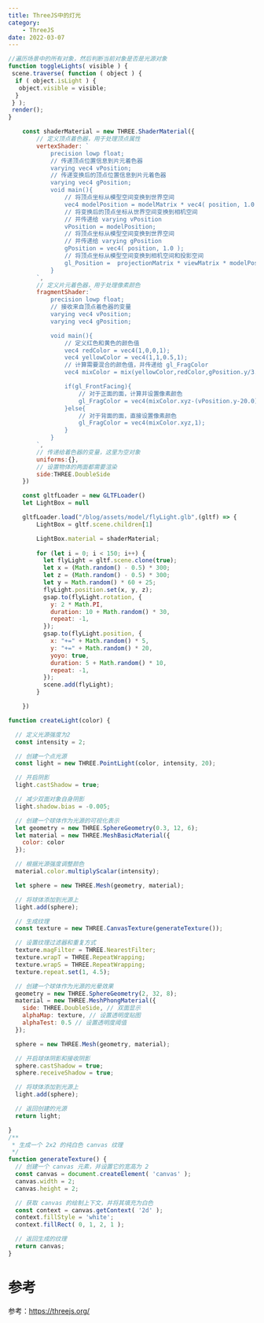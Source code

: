```yaml
---
title: ThreeJS中的灯光
category:
    - ThreeJS
date: 2022-03-07
---
```



```js
//遍历场景中的所有对象，然后判断当前对象是否是光源对象
function toggleLights( visible ) {
 scene.traverse( function ( object ) {
  if ( object.isLight ) {
   object.visible = visible;
  }
 } );
 render();
}

```

<div ref="lightRef" class="light"></div>

```js
    const shaderMaterial = new THREE.ShaderMaterial({
        // 定义顶点着色器，用于处理顶点属性
        vertexShader: `
            precision lowp float;
            // 传递顶点位置信息到片元着色器
            varying vec4 vPosition;
            // 传递变换后的顶点位置信息到片元着色器
            varying vec4 gPosition;
            void main(){
                // 将顶点坐标从模型空间变换到世界空间
                vec4 modelPosition = modelMatrix * vec4( position, 1.0 );
                // 将变换后的顶点坐标从世界空间变换到相机空间
                // 并传递给 varying vPosition
                vPosition = modelPosition;
                // 将顶点坐标从模型空间变换到世界空间
                // 并传递给 varying gPosition
                gPosition = vec4( position, 1.0 );
                // 将顶点坐标从模型空间变换到相机空间和投影空间
                gl_Position =  projectionMatrix * viewMatrix * modelPosition;
            }
        `,
        // 定义片元着色器，用于处理像素颜色
        fragmentShader:`
            precision lowp float;
            // 接收来自顶点着色器的变量
            varying vec4 vPosition;
            varying vec4 gPosition;

            void main(){
                // 定义红色和黄色的颜色值
                vec4 redColor = vec4(1,0,0,1);
                vec4 yellowColor = vec4(1,1,0.5,1);
                // 计算需要混合的颜色值，并传递给 gl_FragColor
                vec4 mixColor = mix(yellowColor,redColor,gPosition.y/3.0);

                if(gl_FrontFacing){
                    // 对于正面的面，计算并设置像素颜色
                    gl_FragColor = vec4(mixColor.xyz-(vPosition.y-20.0)/80.0-0.1,1);
                }else{
                    // 对于背面的面，直接设置像素颜色
                    gl_FragColor = vec4(mixColor.xyz,1);
                }
            }  
        `,
        // 传递给着色器的变量，这里为空对象
        uniforms:{},
        // 设置物体的两面都需要渲染
        side:THREE.DoubleSide
    })

    const gltfLoader = new GLTFLoader()
    let LightBox = null 

    gltfLoader.load("/blog/assets/model/flyLight.glb",(gltf) => {
        LightBox = gltf.scene.children[1]

        LightBox.material = shaderMaterial;
        
        for (let i = 0; i < 150; i++) {
          let flyLight = gltf.scene.clone(true);
          let x = (Math.random() - 0.5) * 300;
          let z = (Math.random() - 0.5) * 300;
          let y = Math.random() * 60 + 25;
          flyLight.position.set(x, y, z);
          gsap.to(flyLight.rotation, {
            y: 2 * Math.PI,
            duration: 10 + Math.random() * 30,
            repeat: -1,
          });
          gsap.to(flyLight.position, {
            x: "+=" + Math.random() * 5,
            y: "+=" + Math.random() * 20,
            yoyo: true,
            duration: 5 + Math.random() * 10,
            repeat: -1,
          });
          scene.add(flyLight);
        }

    })

```

<div ref="lanternRef"></div>

```js
function createLight(color) {

  // 定义光源强度为2
  const intensity = 2;

  // 创建一个点光源
  const light = new THREE.PointLight(color, intensity, 20);

  // 开启阴影
  light.castShadow = true;

  // 减少双面对象自身阴影
  light.shadow.bias = -0.005;

  // 创建一个球体作为光源的可视化表示
  let geometry = new THREE.SphereGeometry(0.3, 12, 6);
  let material = new THREE.MeshBasicMaterial({
    color: color
  });

  // 根据光源强度调整颜色
  material.color.multiplyScalar(intensity);

  let sphere = new THREE.Mesh(geometry, material);

  // 将球体添加到光源上
  light.add(sphere);

  // 生成纹理
  const texture = new THREE.CanvasTexture(generateTexture());

  // 设置纹理过滤器和重复方式
  texture.magFilter = THREE.NearestFilter;
  texture.wrapT = THREE.RepeatWrapping;
  texture.wrapS = THREE.RepeatWrapping;
  texture.repeat.set(1, 4.5);

  // 创建一个球体作为光源的光晕效果
  geometry = new THREE.SphereGeometry(2, 32, 8);
  material = new THREE.MeshPhongMaterial({
    side: THREE.DoubleSide, // 双面显示
    alphaMap: texture, // 设置透明度贴图
    alphaTest: 0.5 // 设置透明度阈值
  });

  sphere = new THREE.Mesh(geometry, material);

  // 开启球体阴影和接收阴影
  sphere.castShadow = true;
  sphere.receiveShadow = true;

  // 将球体添加到光源上
  light.add(sphere);

  // 返回创建的光源
  return light;

}
/**
 * 生成一个 2x2 的纯白色 canvas 纹理
 */
function generateTexture() {
  // 创建一个 canvas 元素，并设置它的宽高为 2
  const canvas = document.createElement( 'canvas' );
  canvas.width = 2;
  canvas.height = 2;

  // 获取 canvas 的绘制上下文，并将其填充为白色
  const context = canvas.getContext( '2d' );
  context.fillStyle = 'white';
  context.fillRect( 0, 1, 2, 1 );

  // 返回生成的纹理
  return canvas;
}
```

<div ref="pointLightRef"></div>


# 参考
参考：<https://threejs.org/>

<script setup>
import {ref,onMounted} from 'vue'
import * as THREE from "three";
import { OrbitControls } from "three/examples/jsm/controls/OrbitControls.js";
import gsap from "gsap";
import { RGBELoader } from "three/examples/jsm/loaders/RGBELoader.js";
import { GLTFLoader } from "three/examples/jsm/loaders/GLTFLoader.js";
import { Water } from "three/examples/jsm/objects/Water2.js";

let dat;
const lightRef = ref()
const initLights = async () => {
    const scene =  new THREE.Scene();
    const camera = new THREE.PerspectiveCamera( 45, 2, 0.25, 20 );
 camera.position.set( - 2, 1.5, 3 );

    const rgbeLoader = new RGBELoader();
 const envMap = await rgbeLoader.loadAsync( './assets/textures/equirectangular/moonless_golf_1k.hdr ' );
 envMap.mapping = THREE.EquirectangularReflectionMapping;

    scene.background = envMap;
 scene.environment = envMap;

    const loader = new GLTFLoader();
 const gltf = await loader.loadAsync( './assets/models/LightsPunctualLamp.glb' );
    scene.add( gltf.scene );

    const gui = new dat.GUI()
    lightRef.value.appendChild(gui.domElement)
    gui.domElement.style.position = 'absolute';
    gui.domElement.style.top="0px";
    gui.domElement.style.right="0px";
    const params = {
  punctualLightsEnabled: true
 };
    gui.add( params, 'punctualLightsEnabled' ).onChange( toggleLights );
 gui.open();
    const renderer = new THREE.WebGLRenderer( { antialias: true } );
 // renderer.setPixelRatio( window.devicePixelRatio );
 renderer.setSize( lightRef.value.offsetWidth, lightRef.value.offsetWidth /2 );
 renderer.toneMapping = THREE.ACESFilmicToneMapping;
 renderer.toneMappingExposure = 1;
 renderer.outputEncoding = THREE.sRGBEncoding;
 renderer.useLegacyLights = false;
 lightRef.value.appendChild( renderer.domElement );

 const controls = new OrbitControls( camera, renderer.domElement );
 controls.addEventListener( 'change', render ); // use if there is no animation loop
 controls.minDistance = 2;
 controls.maxDistance = 10;
 controls.target.set( 0, 1, 0 );
 controls.update();

 window.addEventListener( 'resize', onWindowResize );

         function onWindowResize() {
  // camera.aspect = window.innerWidth / window.innerHeight;
  // camera.updateProjectionMatrix();
  renderer.setSize( lightRef.value.offsetWidth, lightRef.value.offsetWidth /2 );
  render();
 }
 function toggleLights( visible ) {
  scene.traverse( function ( object ) {
   if ( object.isLight ) {
    object.visible = visible;
   }
  } );
  render();
 }
 function render() {
  renderer.render( scene, camera );
 }
    render()
}

const lanternRef = ref()
const initLantern = () => {
    // 初始化场景
    const scene = new THREE.Scene();

    // 创建透视相机
    const camera = new THREE.PerspectiveCamera(
      90,
      2,
      0.1,
      1000
    );
    camera.position.y = 5

    const rgbeLoader = new RGBELoader();
    rgbeLoader.loadAsync("./assets/textures/2k.hdr").then((texture) => {
        // 图像将如何应用到物体（对象）上
      texture.mapping = THREE.EquirectangularReflectionMapping;
      scene.background = texture;
      scene.environment = texture;
    });

    const shaderMaterial = new THREE.ShaderMaterial({
        vertexShader: `
            precision lowp float;
            varying vec4 vPosition;
            varying vec4 gPosition;
            void main(){
                vec4 modelPosition = modelMatrix * vec4( position, 1.0 );

                vPosition = modelPosition;
                gPosition = vec4( position, 1.0 );
                gl_Position =  projectionMatrix * viewMatrix * modelPosition;
            }
        `,
        fragmentShader:`
            precision lowp float;
            varying vec4 vPosition;
            varying vec4 gPosition;

            void main(){
                vec4 redColor = vec4(1,0,0,1);
                vec4 yellowColor = vec4(1,1,0.5,1);
                vec4 mixColor = mix(yellowColor,redColor,gPosition.y/3.0);

                if(gl_FrontFacing){
                    gl_FragColor = vec4(mixColor.xyz-(vPosition.y-20.0)/80.0-0.1,1);
                    // gl_FragColor = vec4(1,1,1,1);
                }else{
                    gl_FragColor = vec4(mixColor.xyz,1);
                }
            }  
        `,
        uniforms:{},
        side:THREE.DoubleSide
    })

    const renderer = new THREE.WebGLRenderer()
    // 定义渲染器的输出编码。
    renderer.outputEncoding = THREE.sRGBEncoding;

    renderer.toneMapping = THREE.ACESFilmicToneMapping
    // 色调映射的曝光级别。
    renderer.toneMappingExposure = 0.2;

    const gltfLoader = new GLTFLoader()
    let LightBox = null

    gltfLoader.load("./assets/models/flyLight.glb",(gltf) => {
        LightBox = gltf.scene.children[0]

        LightBox.material = shaderMaterial;

        for (let i = 0; i < 150; i++) {
          let flyLight = gltf.scene.clone(true);
          let x = (Math.random() - 0.5) * 300;
          let z = (Math.random() - 0.5) * 300;
          let y = Math.random() * 60 + 25;
          flyLight.position.set(x, y, z);
          gsap.to(flyLight.rotation, {
            y: 2 * Math.PI,
            duration: 10 + Math.random() * 30,
            repeat: -1,
          });
          gsap.to(flyLight.position, {
            x: "+=" + Math.random() * 5,
            y: "+=" + Math.random() * 20,
            yoyo: true,
            duration: 5 + Math.random() * 10,
            repeat: -1,
          });
          scene.add(flyLight);
        }

    })

    renderer.setSize(lanternRef.value.offsetWidth,lanternRef.value.offsetWidth/2)

    if(!__VUEPRESS_SSR__) {
        window.addEventListener("resize", () => {
        //   更新渲染器
        renderer.setSize(lanternRef.value.offsetWidth,lanternRef.value.offsetWidth/2)

        //   设置渲染器的像素比例
        renderer.setPixelRatio(window.devicePixelRatio);
        });
    }
    lanternRef.value.appendChild(renderer.domElement)

    // 初始化控制器
    const controls = new OrbitControls(camera, renderer.domElement);
    // 设置控制器阻尼
    controls.enableDamping = true;
    controls.update()
    // 设置自动旋转
    controls.autoRotate = true;
    controls.autoRotateSpeed = 0.1;
    controls.maxPolarAngle = (Math.PI / 3) * 2;
    controls.minPolarAngle = (Math.PI / 3) * 2;

    const clock = new THREE.Clock();
    function animate(t) {
    //   controls.update();
      const elapsedTime = clock.getElapsedTime();

      requestAnimationFrame(animate);
      // 使用渲染器渲染相机看这个场景的内容渲染出来
      renderer.render(scene, camera);
    }

    animate();

}

const pointLightRef = ref()

const initPointLight = () => {
    const scene = new THREE.Scene();
                const camera = new THREE.PerspectiveCamera(45,2,1,2000);
                camera.position.z = 20
    scene.add( new THREE.AmbientLight( 0x111122 ) );
    function createLight( color ) {

     const intensity = 2;

     const light = new THREE.PointLight( color, intensity, 20 );
     light.castShadow = true;
     light.shadow.bias = - 0.005; // reduces self-shadowing on double-sided objects

     let geometry = new THREE.SphereGeometry( 0.3, 12, 6 );
     let material = new THREE.MeshBasicMaterial( { color: color } );
     material.color.multiplyScalar( intensity );
     let sphere = new THREE.Mesh( geometry, material );
     light.add( sphere );

     const texture = new THREE.CanvasTexture( generateTexture() );
     texture.magFilter = THREE.NearestFilter;
     texture.wrapT = THREE.RepeatWrapping;
     texture.wrapS = THREE.RepeatWrapping;
     texture.repeat.set( 1, 4.5 );

     geometry = new THREE.SphereGeometry( 2, 32, 8 );
     material = new THREE.MeshPhongMaterial( {
      side: THREE.DoubleSide,
      alphaMap: texture,
      alphaTest: 0.5
     } );

     sphere = new THREE.Mesh( geometry, material );
     sphere.castShadow = true;
     sphere.receiveShadow = true;
     light.add( sphere );

     return light;

    }

    const pointLight = createLight( 0x0088ff );
    scene.add( pointLight );

    const pointLight2 = createLight( 0xff8888 );
    scene.add( pointLight2 );
    const geometry = new THREE.BoxGeometry( 30, 30, 30 );

    const material = new THREE.MeshPhongMaterial( {
     color: 0xa0adaf,
     shininess: 10,
     specular: 0x111111,
     side: THREE.BackSide
    } );

    const mesh = new THREE.Mesh( geometry, material );
    mesh.position.y = 10;
    mesh.receiveShadow = true;
    scene.add( mesh );

    const renderer = new THREE.WebGLRenderer( { antialias: true } );
    renderer.setPixelRatio( window.devicePixelRatio );
    renderer.setSize( pointLightRef.value.offsetWidth,pointLightRef.value.offsetWidth/2  );
    renderer.shadowMap.enabled = true;
    renderer.shadowMap.type = THREE.BasicShadowMap;
                pointLightRef.value.appendChild(renderer.domElement)

    const controls = new OrbitControls( camera, renderer.domElement );
    controls.target.set( 0, 10, 0 );
    controls.update();
    //

    window.addEventListener( 'resize', onWindowResize );

   function onWindowResize() {
    renderer.setSize( pointLightRef.value.offsetWidth,pointLightRef.value.offsetWidth/2  );

   }

   function generateTexture() {

    const canvas = document.createElement( 'canvas' );
    canvas.width = 2;
    canvas.height = 2;

    const context = canvas.getContext( '2d' );
    context.fillStyle = 'white';
    context.fillRect( 0, 1, 2, 1 );

    return canvas;

   }

   function animate() {

    requestAnimationFrame( animate );
    render();

   }

   function render() {

    let time = performance.now() * 0.001;

    pointLight.position.x = Math.sin( time * 0.6 ) * 9;
    pointLight.position.y = Math.sin( time * 0.7 ) * 9 + 6;
    pointLight.position.z = Math.sin( time * 0.8 ) * 9;

    pointLight.rotation.x = time;
    pointLight.rotation.z = time;

    time += 10000;

    pointLight2.position.x = Math.sin( time * 0.6 ) * 9;
    pointLight2.position.y = Math.sin( time * 0.7 ) * 9 + 6;
    pointLight2.position.z = Math.sin( time * 0.8 ) * 9;

    pointLight2.rotation.x = time;
    pointLight2.rotation.z = time;

    renderer.render( scene, camera );

    // stats.update();

   }
            animate()
}

onMounted(async ()=>{
       dat = await import('dat.gui')
    initLantern()
    initLights()
    initPointLight()
    // initFireWork()
})

</script>
<style scoped>
    .light {
        position:relative;
    }
</style>
